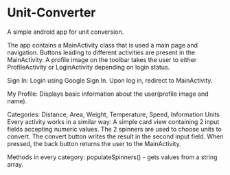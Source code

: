 # Unit-Converter
A simple android app for unit conversion.

The app contains a MainActivity class that is used a main page and navigation. Buttons leading to different activities are present in the MainActivity. A profile image on the toolbar takes the user to either ProfileActivity or LoginActivity depending on login status.

Sign In: Login using Google Sign In. Upon log in, redirect to MainActivity.

My Profile: Displays basic information about the user(profile image and name).

Categories: Distance, Area, Weight, Temperature, Speed, Information Units
Every activity works in a similar way: A simple card view containing 2 input fields accepting numeric values. The 2 spinners are used to choose units to convert. The convert button writes the result in the second input field. When pressed, the back button returns the user to the MainActivity.

Methods in every category:
populateSpinners() - gets values from a string array.
